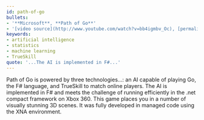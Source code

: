 ```yaml
---
id: path-of-go
bullets:
- '**Microsoft**, **Path of Go**'
- '[video source](http://www.youtube.com/watch?v=bb4igmbv_Oc), [permalink](#path-of-go)'
keywords:
- artificial intelligence
- statistics
- machine learning
- TrueSkill
quote: '...The AI is implemented in F#...'
---
```

Path of Go is powered by three technologies...: an AI capable of playing Go, the F# language, 
and TrueSkill to match online players. The AI is implemented in F# and meets the challenge of 
running efficiently in the .net compact framework on Xbox 360. This game places you in a number of 
visually stunning 3D scenes. It was fully developed in managed code using the XNA environment.

    